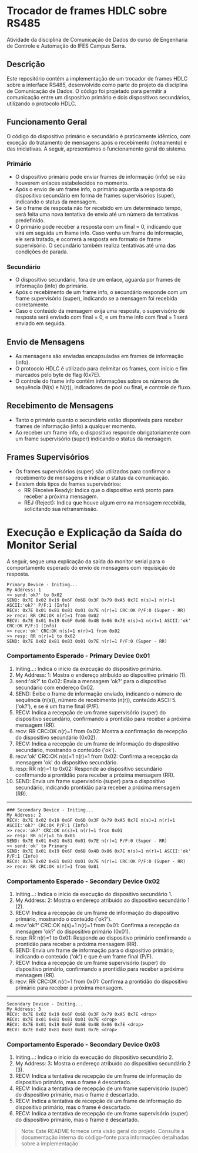 # Trocador de frames HDLC sobre RS485
Atividade da disciplina de Comunicação de Dados do curso de Engenharia de Controle e Automação do IFES Campus Serra.

## Descrição
Este repositório contém a implementação de um trocador de frames HDLC sobre a interface RS485, desenvolvido como parte do projeto da disciplina de Comunicação de Dados. O código foi projetado para permitir a comunicação entre um dispositivo primário e dois dispositivos secundários, utilizando o protocolo HDLC.

## Funcionamento Geral
O código do dispositivo primário e secundário é praticamente idêntico, com exceção do tratamento de mensagens após o recebimento (roteamento) e das iniciativas. A seguir, apresentamos o funcionamento geral do sistema.

### Primário
- O dispositivo primário pode enviar frames de informação (info) se não houverem enlaces estabelecidos no momento.
- Após o envio de um frame info, o primário aguarda a resposta do dispositivo secundário em forma de frames supervisórios (super), indicando o status da mensagem.
- Se o frame de resposta não for recebido em um determinado tempo, será feita uma nova tentativa de envio até um número de tentativas predefinido.
- O primário pode receber a resposta com um final = 0, indicando que virá em seguida um frame info. Caso venha um frame de informação, ele será tratado, e ocorrerá a resposta em formato de frame supervisório. O secundário também realiza tentativas até uma das condições de parada.

### Secundário
- O dispositivo secundário, fora de um enlace, aguarda por frames de informação (info) do primário.
- Após o recebimento de um frame info, o secundário responde com um frame supervisório (super), indicando se a mensagem foi recebida corretamente.
- Caso o conteúdo da mensagem exija uma resposta, o supervisório de resposta será enviado com final = 0, e um frame info com final = 1 será enviado em seguida.

## Envio de Mensagens
- As mensagens são enviadas encapsuladas em frames de informação (info).
- O protocolo HDLC é utilizado para delimitar os frames, com início e fim marcados pelo byte de flag (0x7E).
- O controle do frame info contém informações sobre os números de sequência (N(s) e N(r)), indicadores de pool ou final, e controle de fluxo.

## Recebimento de Mensagens
- Tanto o primário quanto o secundário estão disponíveis para receber frames de informação (info) a qualquer momento.
- Ao receber um frame info, o dispositivo responde obrigatoriamente com um frame supervisório (super) indicando o status da mensagem.

## Frames Supervisórios
- Os frames supervisórios (super) são utilizados para confirmar o recebimento de mensagens e indicar o status da comunicação.
- Existem dois tipos de frames supervisórios:
    - RR (Receive Ready): Indica que o dispositivo está pronto para receber a próxima mensagem.
    - REJ (Reject): Indica que houve algum erro na mensagem recebida, solicitando sua retransmissão.

# Execução e Explicação da Saída do Monitor Serial

A seguir, segue uma explicação da saída do monitor serial para o comportamento esperado do envio de mensagens com requisição de resposta.

```
Primary Device - Initing...
My Address: 1
>> send:'ok?' to 0x02
SEND: 0x7E 0x02 0x19 0x6F 0x6B 0x3F 0x79 0xA5 0x7E n(s)=1 n(r)=1 ASCII:'ok?' P/F:1 (Info)
RECV: 0x7E 0x01 0x81 0x81 0x01 0x7E n(r)=1 CRC:OK P/F:0 (Super - RR)
>> recv: RR CRC:OK n(r)=1 from 0x02
RECV: 0x7E 0x01 0x19 0x6F 0x6B 0x4B 0x06 0x7E n(s)=1 n(r)=1 ASCII:'ok' CRC:OK P/F:1 (Info)
>> recv:'ok' CRC:OK n(s)=1 n(r)=1 from 0x02
>> resp: RR n(r)=1 to 0x02
SEND: 0x7E 0x02 0x81 0x83 0x01 0x7E n(r)=1 P/F:0 (Super - RR)
```

### Comportamento Esperado - Primary Device 0x01
1. Initing...: Indica o início da execução do dispositivo primário.
2. My Address: 1: Mostra o endereço atribuído ao dispositivo primário (1).
3. send:'ok?' to 0x02: Envia a mensagem 'ok?' para o dispositivo secundário com endereço 0x02.
4. SEND: Exibe o frame de informação enviado, indicando o número de sequência (n(s)), número de recebimento (n(r)), conteúdo ASCII 5. ('ok?'), e se é um frame final (P/F).
5. RECV: Indica a recepção de um frame supervisório (super) do dispositivo secundário, confirmando a prontidão para receber a próxima mensagem (RR).
6. recv: RR CRC:OK n(r)=1 from 0x02: Mostra a confirmação da recepção do dispositivo secundário (0x02).
7. RECV: Indica a recepção de um frame de informação do dispositivo secundário, mostrando o conteúdo ('ok').
8. recv:'ok' CRC:OK n(s)=1 n(r)=1 from 0x02: Confirma a recepção da mensagem 'ok' do dispositivo secundário.
9. resp: RR n(r)=1 to 0x02: Responde ao dispositivo secundário confirmando a prontidão para receber a próxima mensagem (RR).
10. SEND: Envia um frame supervisório (super) para o dispositivo secundário, indicando prontidão para receber a próxima mensagem (RR).

**********

```
### Secondary Device - Initing...
My Address: 2
RECV: 0x7E 0x02 0x19 0x6F 0x6B 0x3F 0x79 0xA5 0x7E n(s)=1 n(r)=1 ASCII:'ok?' CRC:OK P/F:1 (Info)
>> recv:'ok?' CRC:OK n(s)=1 n(r)=1 from 0x01
>> resp: RR n(r)=1 to 0x01
SEND: 0x7E 0x01 0x81 0x81 0x01 0x7E n(r)=1 P/F:0 (Super - RR)
>> send:'ok' to Primary
SEND: 0x7E 0x01 0x19 0x6F 0x6B 0x4B 0x06 0x7E n(s)=1 n(r)=1 ASCII:'ok' P/F:1 (Info)
RECV: 0x7E 0x02 0x81 0x83 0x01 0x7E n(r)=1 CRC:OK P/F:0 (Super - RR)
>> recv: RR CRC:OK n(r)=1 from 0x01
```

### Comportamento Esperado - Secondary Device 0x02
1. Initing...: Indica o início da execução do dispositivo secundário 1.
2. My Address: 2: Mostra o endereço atribuído ao dispositivo secundário 1 (2).
3. RECV: Indica a recepção de um frame de informação do dispositivo primário, mostrando o conteúdo ('ok?').
4. recv:'ok?' CRC:OK n(s)=1 n(r)=1 from 0x01: Confirma a recepção da mensagem 'ok?' do dispositivo primário (0x01).
5. resp: RR n(r)=1 to 0x01: Responde ao dispositivo primário confirmando a prontidão para receber a próxima mensagem (RR).
6. SEND: Envia um frame de informação para o dispositivo primário, indicando o conteúdo ('ok') e que é um frame final (P/F).
7. RECV: Indica a recepção de um frame supervisório (super) do dispositivo primário, confirmando a prontidão para receber a próxima mensagem (RR).
8. recv: RR CRC:OK n(r)=1 from 0x01: Confirma a prontidão do dispositivo primário para receber a próxima mensagem.

**********

```
Secondary Device - Initing...
My Address: 3
RECV: 0x7E 0x02 0x19 0x6F 0x6B 0x3F 0x79 0xA5 0x7E <drop>
RECV: 0x7E 0x01 0x81 0x81 0x01 0x7E <drop>
RECV: 0x7E 0x01 0x19 0x6F 0x6B 0x4B 0x06 0x7E <drop>
RECV: 0x7E 0x02 0x81 0x83 0x01 0x7E <drop>
```

### Comportamento Esperado - Secondary Device 0x03
1. Initing...: Indica o início da execução do dispositivo secundário 2.
2. My Address: 3: Mostra o endereço atribuído ao dispositivo secundário 2 (3).
3. RECV: Indica a tentativa de recepção de um frame de informação do dispositivo primário, mas o frame é descartado.
4. RECV: Indica a tentativa de recepção de um frame supervisório (super) do dispositivo primário, mas o frame é descartado.
5. RECV: Indica a tentativa de recepção de um frame de informação do dispositivo primário, mas o frame é descartado.
6. RECV: Indica a tentativa de recepção de um frame supervisório (super) do dispositivo primário, mas o frame é descartado.

> Nota: Este README fornece uma visão geral do projeto. Consulte a documentação interna do código-fonte para informações detalhadas sobre a implementação.